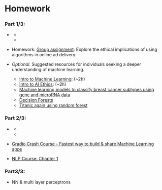 # Homework

### Part 1/3: 

- []()
  - []()
  - []()

- Homework: [Group assignment](./material/Homework.md): Explore the ethical implications of using algorithms in online ad delivery.
- *Optional*: Suggested resources for individuals seeking a deeper understanding of machine learning.
  - [Intro to Machine Learning](https://www.kaggle.com/learn/intro-to-machine-learning): (~2h)
  - [Intro to AI Ethics](https://www.kaggle.com/learn/intro-to-ai-ethics): (~2h)
  - [Machine learning models to classify breast cancer subtypes using gene and microRNA data](https://colab.research.google.com/github/sunbui/Breast-cancer-classification/blob/main/Breast_cancer_classification.ipynb#scrollTo=vhLxQMbdQNHx)
  - [Decision Forests](https://developers.google.com/machine-learning/decision-forests)
  - [Titanic again using random forest]( https://www.kaggle.com/code/alexisbcook/titanic-tutorial) 


### Part 2/3: 

- []()
  - []()
  - []()


- [Gradio Crash Course - Fastest way to build & share Machine Learning apps](https://www.youtube.com/watch?v=eE7CamOE-PA)
- [NLP Course: Chapter 1](https://huggingface.co/learn/nlp-course/chapter1/1)

### Part3/3: 

- NN & multi layer perceptrons

<!--   
- [How Language Models Choose the Next Word](https://www.youtube.com/watch?v=vQbSBdJ1Irw)
- [The Fundamentals of LLM Text Generation](https://www.youtube.com/watch?v=a-6hVvU1WMk)
- [The Emergent Abilities of LLMs - why LLMs are so useful](https://www.youtube.com/watch?v=bQuVLKn10do)
- [AI Agents Course](https://huggingface.co/learn/agents-course/unit0/introduction)
- [Gradio Course - Create User Interfaces for Machine Learning Models](https://www.youtube.com/watch?v=RiCQzBluTxU)
- []() 
- []()
- []() 
-->